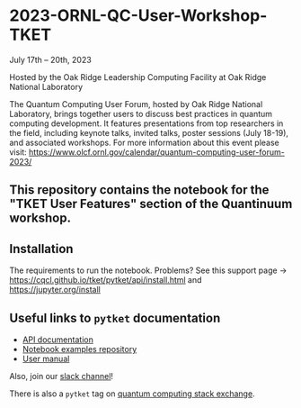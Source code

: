 # 2023-ORNL-QC-User-Workshop-TKET

July 17th – 20th, 2023

Hosted by the Oak Ridge Leadership Computing Facility at Oak Ridge National Laboratory

The Quantum Computing User Forum, hosted by Oak Ridge National Laboratory, brings together users to discuss best practices in quantum computing development. It features presentations from top researchers in the field, including keynote talks, invited talks, poster sessions (July 18-19), and associated workshops.  For more information about this event please visit: https://www.olcf.ornl.gov/calendar/quantum-computing-user-forum-2023/


## This repository contains the notebook for the "TKET User Features" section of the Quantinuum workshop.

## Installation
The requirements to run the notebook. Problems? See this support page -> https://cqcl.github.io/tket/pytket/api/install.html and
https://jupyter.org/install

## Useful links to `pytket` documentation

* [API documentation](https://cqcl.github.io/tket/pytket/api/#) 
* [Notebook examples repository](https://github.com/CQCL/pytket/tree/main/examples) 
* [User manual](https://cqcl.github.io/pytket/manual/index.html) 

Also, join our [slack channel](https://tketusers.slack.com/join/shared_invite/zt-18qmsamj9-UqQFVdkRzxnXCcKtcarLRA#/shared-invite/email)! 

There is also a `pytket` tag on [quantum computing stack exchange](https://quantumcomputing.stackexchange.com/questions/tagged/pytket).
